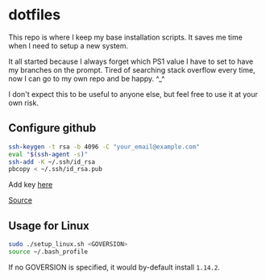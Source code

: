 # dotfiles

This repo is where I keep my base installation scripts. It saves me time when I need to setup a new system.

It all started because I always forget which PS1 value I have to set to have my branches on the prompt. Tired of searching stack overflow every time, now I can go to my own repo and be happy. ^_^

I don't expect this to be useful to anyone else, but feel free to use it at your own risk.

## Configure github

```sh
ssh-keygen -t rsa -b 4096 -C "your_email@example.com"
eval "$(ssh-agent -s)"
ssh-add -K ~/.ssh/id_rsa
pbcopy < ~/.ssh/id_rsa.pub
```

Add key [here](https://github.com/settings/keys)

[Source](https://help.github.com/en/github/authenticating-to-github/generating-a-new-ssh-key-and-adding-it-to-the-ssh-agent)

## Usage for Linux

```sh
sudo ./setup_linux.sh <GOVERSION>
source ~/.bash_profile
```
If no GOVERSION is specified, it would by-default install `1.14.2`.